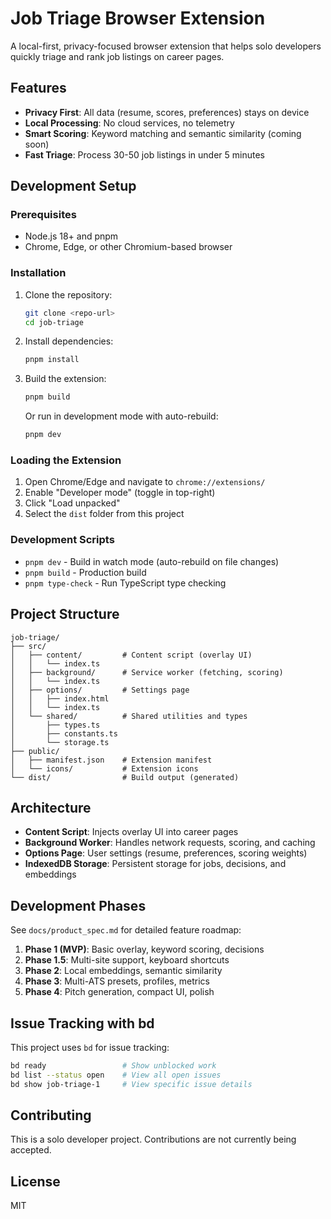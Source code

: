 # Job Triage Browser Extension

A local-first, privacy-focused browser extension that helps solo developers quickly triage and rank job listings on career pages.

## Features

- **Privacy First**: All data (resume, scores, preferences) stays on device
- **Local Processing**: No cloud services, no telemetry
- **Smart Scoring**: Keyword matching and semantic similarity (coming soon)
- **Fast Triage**: Process 30-50 job listings in under 5 minutes

## Development Setup

### Prerequisites

- Node.js 18+ and pnpm
- Chrome, Edge, or other Chromium-based browser

### Installation

1. Clone the repository:
   ```bash
   git clone <repo-url>
   cd job-triage
   ```

2. Install dependencies:
   ```bash
   pnpm install
   ```

3. Build the extension:
   ```bash
   pnpm build
   ```

   Or run in development mode with auto-rebuild:
   ```bash
   pnpm dev
   ```

### Loading the Extension

1. Open Chrome/Edge and navigate to `chrome://extensions/`
2. Enable "Developer mode" (toggle in top-right)
3. Click "Load unpacked"
4. Select the `dist` folder from this project

### Development Scripts

- `pnpm dev` - Build in watch mode (auto-rebuild on file changes)
- `pnpm build` - Production build
- `pnpm type-check` - Run TypeScript type checking

## Project Structure

```
job-triage/
├── src/
│   ├── content/         # Content script (overlay UI)
│   │   └── index.ts
│   ├── background/      # Service worker (fetching, scoring)
│   │   └── index.ts
│   ├── options/         # Settings page
│   │   ├── index.html
│   │   └── index.ts
│   └── shared/          # Shared utilities and types
│       ├── types.ts
│       ├── constants.ts
│       └── storage.ts
├── public/
│   ├── manifest.json    # Extension manifest
│   └── icons/           # Extension icons
└── dist/                # Build output (generated)
```

## Architecture

- **Content Script**: Injects overlay UI into career pages
- **Background Worker**: Handles network requests, scoring, and caching
- **Options Page**: User settings (resume, preferences, scoring weights)
- **IndexedDB Storage**: Persistent storage for jobs, decisions, and embeddings

## Development Phases

See `docs/product_spec.md` for detailed feature roadmap:

1. **Phase 1 (MVP)**: Basic overlay, keyword scoring, decisions
2. **Phase 1.5**: Multi-site support, keyboard shortcuts
3. **Phase 2**: Local embeddings, semantic similarity
4. **Phase 3**: Multi-ATS presets, profiles, metrics
5. **Phase 4**: Pitch generation, compact UI, polish

## Issue Tracking with bd

This project uses `bd` for issue tracking:

```bash
bd ready                 # Show unblocked work
bd list --status open    # View all open issues
bd show job-triage-1     # View specific issue details
```

## Contributing

This is a solo developer project. Contributions are not currently being accepted.

## License

MIT
